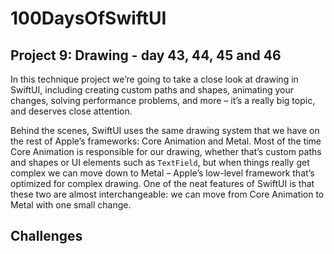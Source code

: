 # 100DaysOfSwiftUI
## Project 9: Drawing - day 43, 44, 45 and 46
In this technique project we’re going to take a close look at drawing in SwiftUI, including creating custom paths and shapes, animating your changes, solving performance problems, and more – it’s a really big topic, and deserves close attention.

Behind the scenes, SwiftUI uses the same drawing system that we have on the rest of Apple’s frameworks: Core Animation and Metal. Most of the time Core Animation is responsible for our drawing, whether that’s custom paths and shapes or UI elements such as `TextField`, but when things really get complex we can move down to Metal – Apple’s low-level framework that’s optimized for complex drawing. One of the neat features of SwiftUI is that these two are almost interchangeable: we can move from Core Animation to Metal with one small change.

## Challenges
